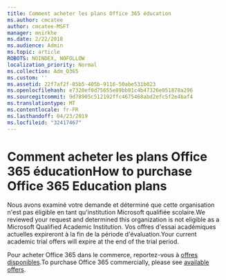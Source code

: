 ```yaml
---
title: Comment acheter les plans Office 365 éducation
ms.author: cmcatee
author: cmcatee-MSFT
manager: mnirkhe
ms.date: 2/22/2018
ms.audience: Admin
ms.topic: article
ROBOTS: NOINDEX, NOFOLLOW
localization_priority: Normal
ms.collection: Adm_O365
ms.custom: ''
ms.assetid: 22f7af2f-85b5-405b-9116-50abe531b023
ms.openlocfilehash: e7320ef0d75655e89bb01c4b47326e051878a296
ms.sourcegitcommit: 9d78905c512192ffc4675468abd2efc5f2e4baf4
ms.translationtype: MT
ms.contentlocale: fr-FR
ms.lasthandoff: 04/23/2019
ms.locfileid: "32417467"
---
```

# <a name="how-to-purchase-office-365-education-plans"></a><span data-ttu-id="7dd24-102">Comment acheter les plans Office 365 éducation</span><span class="sxs-lookup"><span data-stu-id="7dd24-102">How to purchase Office 365 Education plans</span></span>

<span data-ttu-id="7dd24-103">Nous avons examiné votre demande et déterminé que cette organisation n'est pas éligible en tant qu'institution Microsoft qualifiée scolaire.</span><span class="sxs-lookup"><span data-stu-id="7dd24-103">We reviewed your request and determined this organization is not eligible as a Microsoft Qualified Academic Institution.</span></span> <span data-ttu-id="7dd24-104">Vos offres d'essai académiques actuelles expireront à la fin de la période d'évaluation.</span><span class="sxs-lookup"><span data-stu-id="7dd24-104">Your current academic trial offers will expire at the end of the trial period.</span></span>
  
<span data-ttu-id="7dd24-105">Pour acheter Office 365 dans le commerce, reportez-vous à [offres disponibles](https://go.microsoft.com/fwlink/p/?linkid=868433).</span><span class="sxs-lookup"><span data-stu-id="7dd24-105">To purchase Office 365 commercially, please see [available offers](https://go.microsoft.com/fwlink/p/?linkid=868433).</span></span>
  

